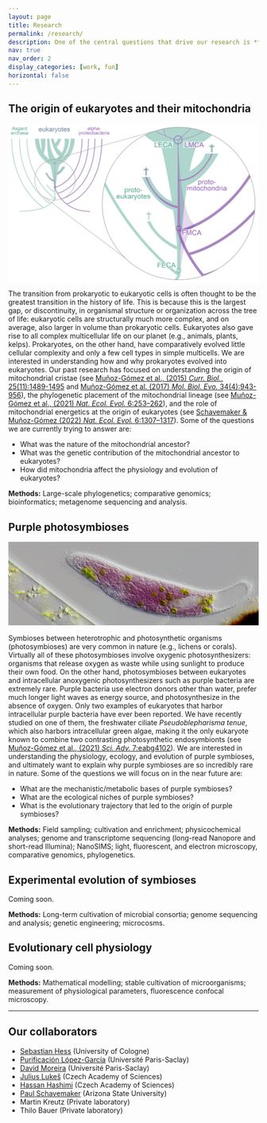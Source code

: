 ```yaml
---
layout: page
title: Research
permalink: /research/
description: One of the central questions that drive our research is **'How does cellular complexity increase?'** As such, we are interested in major transitions in cell evolution such as the origin of the eukaryotic cell, the origin of symbiotic organelles, and the early stages in the evolution of intracellular symbionts.
nav: true
nav_order: 2
display_categories: [work, fun]
horizontal: false
---
```


## The origin of eukaryotes and their mitochondria

<p align="center">
<img align="center" src="/assets/img/euks_origin.png" width="550">
</p>

The transition from prokaryotic to eukaryotic cells is often thought to be the greatest transition in the history of life. This is because this is the largest gap, or discontinuity, in organismal structure or organization across the tree of life: eukaryotic cells are structurally much more complex, and on average, also larger in volume than prokaryotic cells. Eukaryotes also gave rise to all complex multicellular life on our planet (e.g., animals, plants, kelps). Prokaryotes, on the other hand, have comparatively evolved little cellular complexity and only a few cell types in simple multicells. We are interested in understanding how and why prokaryotes evolved into eukaryotes. Our past research has focused on understanding the origin of mitochondrial cristae (see [Muñoz-Gómez et al., (2015) <i>Curr. Biol.</i>, 25(11):1489-1495](https://www.sciencedirect.com/science/article/pii/S0960982215004194) and [Muñoz-Gómez et al. (2017) <i>Mol. Biol. Evo.</i> 34(4):943-956](https://academic.oup.com/mbe/article/34/4/943/2897209)), the phylogenetic placement of the mitochondrial lineage (see [Muñoz-Gómez et al., (2021) <i>Nat. Ecol. Evol.</i> 6:253–262](https://www.nature.com/articles/s41559-021-01638-2)), and the role of mitochondrial energetics at the origin of eukaryotes (see [Schavemaker & Muñoz-Gómez (2022) <i>Nat. Ecol. Evol.</i> 6:1307–1317](https://www.nature.com/articles/s41559-022-01833-9)). Some of the questions we are currently trying to answer are:

  - What was the nature of the mitochondrial ancestor?
  - What was the genetic contribution of the mitochondrial ancestor to eukaryotes?
  - How did mitochondria affect the physiology and evolution of eukaryotes?

**Methods:** Large-scale phylogenetics; comparative genomics; bioinformatics; metagenome sequencing and analysis.

## Purple photosymbioses

<p align="center">
<img src="/assets/img/purple_symbiosis.jpg" width="700">
</p>

Symbioses between heterotrophic and photosynthetic organisms (photosymbioses) are very common in nature (e.g., lichens or corals). Virtually all of these photosymbioses involve oxygenic photosynthesizers: organisms that release oxygen as waste while using sunlight to produce their own food. On the other hand, photosymbioses between eukaryotes and intracellular anoxygenic photosynthesizers such as purple bacteria are extremely rare. Purple bacteria use electron donors other than water, prefer much longer light waves as energy source, and photosynthesize in the absence of oxygen. Only two examples of eukaryotes that harbor intracellular purple bacteria have ever been reported. We have recently studied on one of them, the freshwater ciliate *Pseudoblepharisma tenue*, which also harbors intracellular green algae, making it the only eukaryote known to combine two contrasting photosynthetic endosymbionts (see [Muñoz-Gómez et al., (2021) <i>Sci. Adv.</i> 7:eabg4102](https://www.science.org/doi/10.1126/sciadv.abg4102)). We are interested in understanding the physiology, ecology, and evolution of purple symbioses, and ultimately want to explain why purple symbioses are so incredibly rare in nature. Some of the questions we will focus on in the near future are:

  - What are the mechanistic/metabolic bases of purple symbioses?
  - What are the ecological niches of purple symbioses?
  - What is the evolutionary trajectory that led to the origin of purple symbioses?

**Methods:** Field sampling; cultivation and enrichment; physicochemical analyses; genome and transcriptome sequencing (long-read Nanopore and short-read Illumina); NanoSIMS; light, fluorescent, and electron microscopy, comparative genomics, phylogenetics.

## Experimental evolution of symbioses

Coming soon.

**Methods:** Long-term cultivation of microbial consortia; genome sequencing and analysis; genetic engineering; microcosms.

## Evolutionary cell physiology

Coming soon.

**Methods:** Mathematical modelling; stable cultivation of microorganisms; measurement of physiological parameters, fluorescence confocal microscopy.

---

## Our collaborators

- [Sebastian Hess](https://zoologie.uni-koeln.de/en/research-groups/hess-group) (University of Cologne)
- [Purificación López-García](http://www.deemteam.fr/en/) (Université Paris-Saclay) 
- [David Moreira](http://www.deemteam.fr/en/) (Université Paris-Saclay) 
- [Julius Lukeš](https://www.paru.cas.cz/en/staff/profile/1/) (Czech Academy of Sciences)
- [Hassan Hashimi](https://www.paru.cas.cz/en/staff/profile/3/) (Czech Academy of Sciences)
- [Paul Schavemaker](https://pubmed.ncbi.nlm.nih.gov/?term=paul+e+schavemaker) (Arizona State University)
- Martin Kreutz (Private laboratory)
- Thilo Bauer (Private laboratory)
